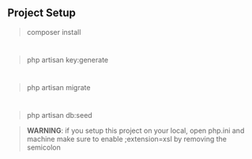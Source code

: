 
## Project Setup

> composer install
#
> php artisan key:generate
#
> php artisan migrate
#
> php artisan db:seed

> **WARNING**: if you setup this project on  your local, open  php.ini and  machine make sure to enable ;extension=xsl by removing the semicolon